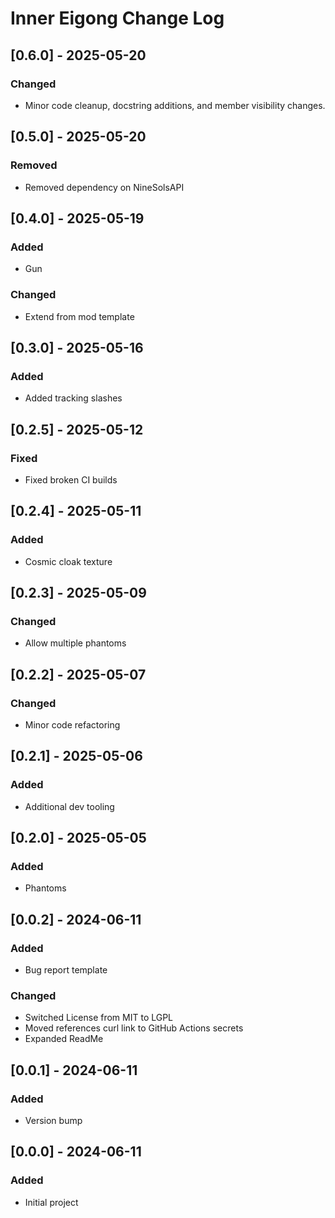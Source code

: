 # Inner Eigong Change Log

## [0.6.0] - 2025-05-20

### Changed

- Minor code cleanup, docstring additions, and member visibility changes.

## [0.5.0] - 2025-05-20

### Removed

- Removed dependency on NineSolsAPI

## [0.4.0] - 2025-05-19

### Added

- Gun

### Changed

- Extend from mod template

## [0.3.0] - 2025-05-16

### Added

- Added tracking slashes

## [0.2.5] - 2025-05-12

### Fixed

- Fixed broken CI builds

## [0.2.4] - 2025-05-11

### Added

- Cosmic cloak texture

## [0.2.3] - 2025-05-09

### Changed

- Allow multiple phantoms

## [0.2.2] - 2025-05-07

### Changed

- Minor code refactoring

## [0.2.1] - 2025-05-06

### Added

- Additional dev tooling

## [0.2.0] - 2025-05-05

### Added

- Phantoms

## [0.0.2] - 2024-06-11

### Added

- Bug report template

### Changed

- Switched License from MIT to LGPL
- Moved references curl link to GitHub Actions secrets
- Expanded ReadMe

## [0.0.1] - 2024-06-11

### Added

- Version bump

## [0.0.0] - 2024-06-11

### Added

- Initial project
